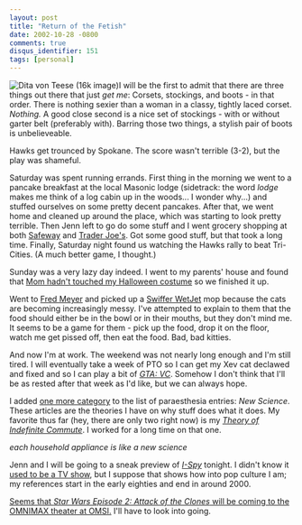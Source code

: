 ```yaml
---
layout: post
title: "Return of the Fetish"
date: 2002-10-28 -0800
comments: true
disqus_identifier: 151
tags: [personal]
---
```

![Dita von Teese (16k
image)](https://hyqi8g.dm2302.livefilestore.com/y2pYK-Xp73R6MCiMLtbqPM-QjRhSR5GVD3_WtGiikn5AYQ8UIRzL2dqkswC1mqEipPquG0mbHz7JM5s_tVHMvuGxjb-LyjZx-OYIOVtYjXEpu4/20021028ditavonteese.jpg?psid=1)I
will be the first to admit that there are three things out there that
just *get me*: Corsets, stockings, and boots - in that order. There is
nothing sexier than a woman in a classy, tightly laced corset.
*Nothing.* A good close second is a nice set of stockings - with or
without garter belt (preferably with). Barring those two things, a
stylish pair of boots is unbelieveable.

 Hawks get trounced by Spokane. The score wasn't terrible (3-2), but the
play was shameful.

 Saturday was spent running errands. First thing in the morning we went
to a pancake breakfast at the local Masonic lodge (sidetrack: the word
*lodge* makes me think of a log cabin up in the woods... I wonder
why...) and stuffed ourselves on some pretty decent pancakes. After
that, we went home and cleaned up around the place, which was starting
to look pretty terrible. Then Jenn left to go do some stuff and I went
grocery shopping at both [Safeway](http://www.safeway.com) and [Trader
Joe's](http://www.traderjoes.com/). Got some good stuff, but that took a
long time. Finally, Saturday night found us watching the Hawks rally to
beat Tri-Cities. (A much better game, I thought.)

 Sunday was a very lazy day indeed. I went to my parents' house and
found that [Mom hadn't touched my Halloween
costume](/archive/2002/10/21/waxing-philosophic.aspx) so we finished it
up.

 Went to [Fred Meyer](http://www.fredmeyer.com) and picked up a [Swiffer
WetJet](http://www.wetjet.com) mop because the cats are becoming
increasingly messy. I've attempted to explain to them that the food
should either be in the bowl or in their mouths, but they don't mind me.
It seems to be a game for them - pick up the food, drop it on the floor,
watch me get pissed off, then eat the food. Bad, bad kitties.

 And now I'm at work. The weekend was not nearly long enough and I'm
still tired. I will eventually take a week of PTO so I can get my Xev
cat declawed and fixed and so I can play a bit of [*GTA:
VC*](http://www.amazon.com/exec/obidos/ASIN/B0000696CZ/mhsvortex).
Somehow I don't think that I'll be as rested after that week as I'd
like, but we can always hope.

 I added [one more
category](/archive/2002/10/23/new-feature---categories--sort-of.aspx) to
the list of paraesthesia entries: *New Science*. These articles are the
theories I have on why stuff does what it does. My favorite thus far
(hey, there are only two right now) is my [*Theory of Indefinite
Commute*](/archive/2002/07/05/new-science-the-theory-of-indefinite-commute.aspx).
I worked for a long time on that one.

 *each household appliance is like a new science*

 Jenn and I will be going to a sneak preview of
[*I-Spy*](http://us.imdb.com/Title?0297181) tonight. I didn't know it
[used to be a TV show](http://us.imdb.com/Title?0058816), but I suppose
that shows how into pop culture I am; my references start in the early
eighties and end in around 2000.

 [Seems that *Star Wars Episode 2: Attack of the Clones* will be coming
to the OMNIMAX theater at
OMSI.](http://www.omsi.org/visit/omnimax/#starwars) I'll have to look
into going.
